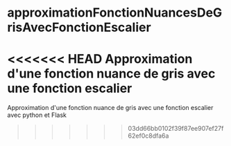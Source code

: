 # approximationFonctionNuancesDeGrisAvecFonctionEscalier
<<<<<<< HEAD
Approximation d'une fonction nuance de gris avec une fonction escalier
=======
Approximation d'une fonction nuance de gris avec une fonction escalier avec python et Flask
>>>>>>> 03dd66bb0102f39f87ee907ef27f62ef0c8dfa6a
